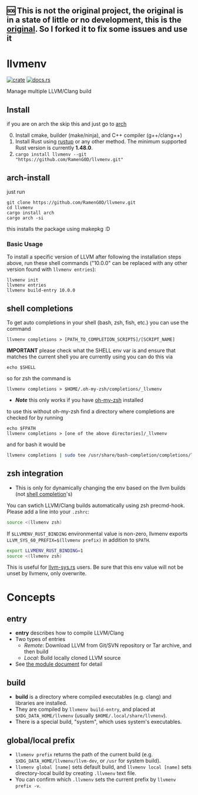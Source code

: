 ## :sos: This is not the original project, the original is in a state of little or no development, this is the [original](https://github.com/llvmenv/llvmenv). So I forked it to fix some issues and use it

# llvmenv

[![crate](https://img.shields.io/crates/v/llvmenv.svg)](https://crates.io/crates/llvmenv)
[![docs.rs](https://docs.rs/llvmenv/badge.svg)](https://docs.rs/llvmenv)

Manage multiple LLVM/Clang build

## Install

if you are on arch the skip this and just go to [arch](#arch-install)

0. Install cmake, builder (make/ninja), and C++ compiler (g++/clang++)
1. Install Rust using [rustup](https://github.com/rust-lang-nursery/rustup.rs) or any other method.  The minimum supported Rust version is currently **1.48.0**.
2. `cargo install llvmenv --git "https://github.com/RamenG0D/llvmenv.git"`

## arch-install

just run

```shell
git clone https://github.com/RamenG0D/llvmenv.git
cd llvmenv
cargo install arch
cargo arch -si
```

this installs the package using makepkg :D

### Basic Usage

To install a specific version of LLVM after following the installation steps above, run these shell commands ("10.0.0" can be replaced with any other version found with `llvmenv entries`):

```
llvmenv init
llvmenv entries
llvmenv build-entry 10.0.0
```

## shell completions

To get auto completions in your shell (bash, zsh, fish, etc.) you can use the command

```shell
llvmenv completions > [PATH_TO_COMPLETION_SCRIPTS]/[SCRIPT_NAME]
```

**IMPORTANT** please check what the SHELL env var is and ensure that matches the current shell you are currently using
you can do this via

```shell
echo $SHELL
```

so for zsh the command is

```shell
llvmenv completions > $HOME/.oh-my-zsh/completions/_llvmenv
```

* ***Note*** this only works if you have [oh-my-zsh](https://github.com/ohmyzsh/ohmyzsh) installed

to use this without oh-my-zsh find a directory where completions are checked for by running

```shell
echo $FPATH
llvmenv completions > [one of the above directories]/_llvmenv
```

and for bash it would be

```bash
llvmenv completions | sudo tee /usr/share/bash-completion/completions/llvmenv > /dev/null
```

## zsh integration

* This is only for dynamically changing the env based on the llvm builds (not [shell completion](#shell-completions)'s)

You can swtich LLVM/Clang builds automatically using zsh precmd-hook. Please add a line into your `.zshrc`:

```zsh
source <(llvmenv zsh)
```

If `$LLVMENV_RUST_BINDING` environmental value is non-zero, llvmenv exports `LLVM_SYS_60_PREFIX=$(llvmenv prefix)` in addition to `$PATH`.

```zsh
export LLVMENV_RUST_BINDING=1
source <(llvmenv zsh)
```

This is useful for [llvm-sys.rs](https://github.com/tari/llvm-sys.rs) users. Be sure that this env value will not be unset by llvmenv, only overwrite.

# Concepts

## entry

- **entry** describes how to compile LLVM/Clang
- Two types of entries
  - *Remote*: Download LLVM from Git/SVN repository or Tar archive, and then build
  - *Local*: Build locally cloned LLVM source
- See [the module document](https://docs.rs/llvmenv/*/llvmenv/entry/index.html) for detail

## build

- **build** is a directory where compiled executables (e.g. clang) and libraries are installed.
- They are compiled by `llvmenv build-entry`, and placed at `$XDG_DATA_HOME/llvmenv` (usually `$HOME/.local/share/llvmenv`).
- There is a special build, "system", which uses system's executables.

## global/local prefix

- `llvmenv prefix` returns the path of the current build (e.g. `$XDG_DATA_HOME/llvmenv/llvm-dev`, or `/usr` for system build).
- `llvmenv global [name]` sets default build, and `llvmenv local [name]` sets directory-local build by creating `.llvmenv` text file.
- You can confirm which `.llvmenv` sets the current prefix by `llvmenv prefix -v`.
